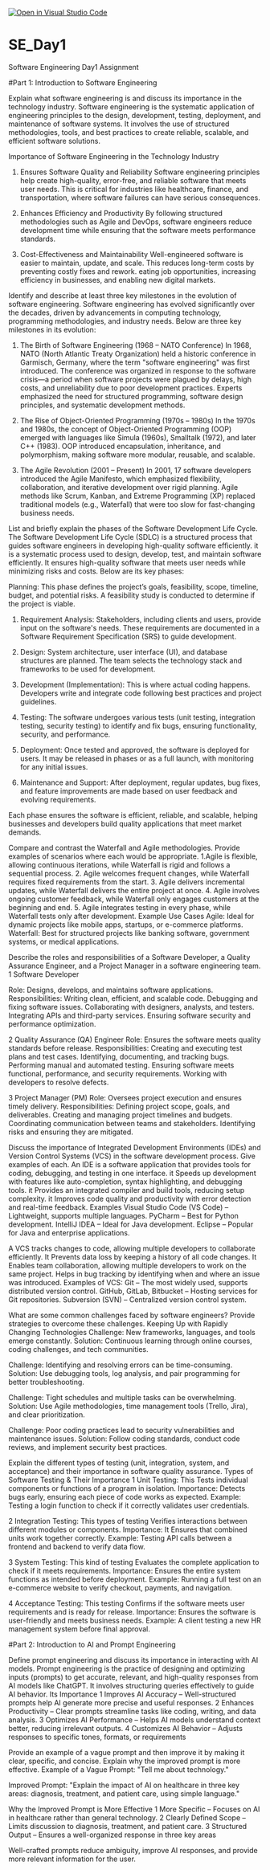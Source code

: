 [![Open in Visual Studio Code](https://classroom.github.com/assets/open-in-vscode-2e0aaae1b6195c2367325f4f02e2d04e9abb55f0b24a779b69b11b9e10269abc.svg)](https://classroom.github.com/online_ide?assignment_repo_id=18344019&assignment_repo_type=AssignmentRepo)
# SE_Day1
Software Engineering Day1 Assignment

#Part 1: Introduction to Software Engineering

Explain what software engineering is and discuss its importance in the technology industry.
Software engineering is the systematic application of engineering principles to the design, development, testing, deployment, and maintenance of software systems. It involves the use of structured methodologies, tools, and best practices to create reliable, scalable, and efficient software solutions.

Importance of Software Engineering in the Technology Industry
1. Ensures Software Quality and Reliability
Software engineering principles help create high-quality, error-free, and reliable software that meets user needs. This is critical for industries like healthcare, finance, and transportation, where software failures can have serious consequences.

2. Enhances Efficiency and Productivity
By following structured methodologies such as Agile and DevOps, software engineers reduce development time while ensuring that the software meets performance standards.

3. Cost-Effectiveness and Maintainability
Well-engineered software is easier to maintain, update, and scale. This reduces long-term costs by preventing costly fixes and rework.
eating job opportunities, increasing efficiency in businesses, and enabling new digital markets.


Identify and describe at least three key milestones in the evolution of software engineering.
Software engineering has evolved significantly over the decades, driven by advancements in computing technology, programming methodologies, and industry needs. Below are three key milestones in its evolution:

1. The Birth of Software Engineering (1968 – NATO Conference)
In 1968, NATO (North Atlantic Treaty Organization) held a historic conference in Garmisch, Germany, where the term "software engineering" was first introduced.
The conference was organized in response to the software crisis—a period when software projects were plagued by delays, high costs, and unreliability due to poor development practices.
Experts emphasized the need for structured programming, software design principles, and systematic development methods.

2. The Rise of Object-Oriented Programming (1970s – 1980s)
In the 1970s and 1980s, the concept of Object-Oriented Programming (OOP) emerged with languages like Simula (1960s), Smalltalk (1972), and later C++ (1983).
OOP introduced encapsulation, inheritance, and polymorphism, making software more modular, reusable, and scalable.

3. The Agile Revolution (2001 – Present)
In 2001, 17 software developers introduced the Agile Manifesto, which emphasized flexibility, collaboration, and iterative development over rigid planning.
Agile methods like Scrum, Kanban, and Extreme Programming (XP) replaced traditional models (e.g., Waterfall) that were too slow for fast-changing business needs.


List and briefly explain the phases of the Software Development Life Cycle.
The Software Development Life Cycle (SDLC) is a structured process that guides software engineers in developing high-quality software efficiently. it is a systematic process used to design, develop, test, and maintain software efficiently. It ensures high-quality software that meets user needs while minimizing risks and costs. Below are its key phases:

Planning: This phase defines the project’s goals, feasibility, scope, timeline, budget, and potential risks. A feasibility study is conducted to determine if the project is viable.

1. Requirement Analysis: Stakeholders, including clients and users, provide input on the software's needs. These requirements are documented in a Software Requirement Specification (SRS) to guide development.

2. Design: System architecture, user interface (UI), and database structures are planned. The team selects the technology stack and frameworks to be used for development.

3. Development (Implementation): This is where actual coding happens. Developers write and integrate code following best practices and project guidelines.

4. Testing: The software undergoes various tests (unit testing, integration testing, security testing) to identify and fix bugs, ensuring functionality, security, and performance.

5. Deployment: Once tested and approved, the software is deployed for users. It may be released in phases or as a full launch, with monitoring for any initial issues.

6. Maintenance and Support: After deployment, regular updates, bug fixes, and feature improvements are made based on user feedback and evolving requirements.

Each phase ensures the software is efficient, reliable, and scalable, helping businesses and developers build quality applications that meet market demands.

Compare and contrast the Waterfall and Agile methodologies. Provide examples of scenarios where each would be appropriate.
1.Agile is flexible, allowing continuous iterations, while Waterfall is rigid and follows a sequential process.
2. Agile welcomes frequent changes, while Waterfall requires fixed requirements from the start.
3. Agile delivers incremental updates, while Waterfall delivers the entire project at once.
4. Agile involves ongoing customer feedback, while Waterfall only engages customers at the beginning and end.
5. Agile integrates testing in every phase, while Waterfall tests only after development.
Example Use Cases
 Agile: Ideal for dynamic projects like mobile apps, startups, or e-commerce platforms.
 Waterfall: Best for structured projects like banking software, government systems, or medical applications.


Describe the roles and responsibilities of a Software Developer, a Quality Assurance Engineer, and a Project Manager in a software engineering team.
1️ Software Developer

Role: Designs, develops, and maintains software applications.
Responsibilities:
Writing clean, efficient, and scalable code.
Debugging and fixing software issues.
Collaborating with designers, analysts, and testers.
Integrating APIs and third-party services.
Ensuring software security and performance optimization.

2️ Quality Assurance (QA) Engineer
Role: Ensures the software meets quality standards before release.
Responsibilities:
Creating and executing test plans and test cases.
Identifying, documenting, and tracking bugs.
Performing manual and automated testing.
Ensuring software meets functional, performance, and security requirements.
Working with developers to resolve defects.

3️ Project Manager (PM)
Role: Oversees project execution and ensures timely delivery.
Responsibilities:
Defining project scope, goals, and deliverables.
Creating and managing project timelines and budgets.
Coordinating communication between teams and stakeholders.
Identifying risks and ensuring they are mitigated.

Discuss the importance of Integrated Development Environments (IDEs) and Version Control Systems (VCS) in the software development process. Give examples of each.
An IDE is a software application that provides tools for coding, debugging, and testing in one interface. it Speeds up development with features like auto-completion, syntax highlighting, and debugging tools. it Provides an integrated compiler and build tools, reducing setup complexity.
it Improves code quality and productivity with error detection and real-time feedback.
Examples
Visual Studio Code (VS Code) – Lightweight, supports multiple languages.
PyCharm – Best for Python development.
IntelliJ IDEA – Ideal for Java development.
Eclipse – Popular for Java and enterprise applications.

A VCS tracks changes to code, allowing multiple developers to collaborate efficiently.
It Prevents data loss by keeping a history of all code changes.
It Enables team collaboration, allowing multiple developers to work on the same project.
Helps in bug tracking by identifying when and where an issue was introduced.
 Examples of VCS:
Git – The most widely used, supports distributed version control.
GitHub, GitLab, Bitbucket – Hosting services for Git repositories.
Subversion (SVN) – Centralized version control system.


What are some common challenges faced by software engineers? Provide strategies to overcome these challenges.
 Keeping Up with Rapidly Changing Technologies
 Challenge: New frameworks, languages, and tools emerge constantly.
 Solution: Continuous learning through online courses, coding challenges, and tech communities.

 Challenge: Identifying and resolving errors can be time-consuming.
 Solution: Use debugging tools, log analysis, and pair programming for better troubleshooting.

 Challenge: Tight schedules and multiple tasks can be overwhelming.
 Solution: Use Agile methodologies, time management tools (Trello, Jira), and clear prioritization.

 Challenge: Poor coding practices lead to security vulnerabilities and maintenance issues.
 Solution: Follow coding standards, conduct code reviews, and implement security best practices.


Explain the different types of testing (unit, integration, system, and acceptance) and their importance in software quality assurance.
Types of Software Testing & Their Importance
1️ Unit Testing: This Tests individual components or functions of a program in isolation.
Importance: Detects bugs early, ensuring each piece of code works as expected.
Example: Testing a login function to check if it correctly validates user credentials.

2️ Integration Testing: This types of testing Verifies interactions between different modules or components.
Importance: It Ensures that combined units work together correctly.
Example: Testing API calls between a frontend and backend to verify data flow.

3️ System Testing: This kind of testing Evaluates the complete application to check if it meets requirements.
Importance: Ensures the entire system functions as intended before deployment.
Example: Running a full test on an e-commerce website to verify checkout, payments, and navigation.

4️ Acceptance Testing: This testing Confirms if the software meets user requirements and is ready for release.
Importance: Ensures the software is user-friendly and meets business needs.
Example: A client testing a new HR management system before final approval.


#Part 2: Introduction to AI and Prompt Engineering


Define prompt engineering and discuss its importance in interacting with AI models.
Prompt engineering is the practice of designing and optimizing inputs (prompts) to get accurate, relevant, and high-quality responses from AI models like ChatGPT. It involves structuring queries effectively to guide AI behavior.
Its Importance
1 Improves AI Accuracy – Well-structured prompts help AI generate more precise and useful responses.
2️ Enhances Productivity – Clear prompts streamline tasks like coding, writing, and data analysis.
3️ Optimizes AI Performance – Helps AI models understand context better, reducing irrelevant outputs.
4️ Customizes AI Behavior – Adjusts responses to specific tones, formats, or requirements


Provide an example of a vague prompt and then improve it by making it clear, specific, and concise. Explain why the improved prompt is more effective.
Example of a Vague Prompt: "Tell me about technology."

Improved Prompt: "Explain the impact of AI on healthcare in three key areas: diagnosis, treatment, and patient care, using simple language."

Why the Improved Prompt is More Effective
1️ More Specific – Focuses on AI in healthcare rather than general technology.
2️ Clearly Defined Scope – Limits discussion to diagnosis, treatment, and patient care.
3️ Structured Output – Ensures a well-organized response in three key areas

Well-crafted prompts reduce ambiguity, improve AI responses, and provide more relevant information for the user.








